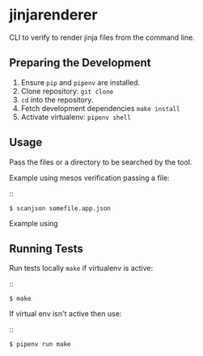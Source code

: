 jinjarenderer
=============

CLI to verify to render jinja files from the command line.

Preparing the Development
-------------------------

1. Ensure ``pip`` and ``pipenv`` are installed.
2. Clone repository: ``git clone ``
3. ``cd`` into the repository.
4. Fetch development dependencies ``make install``
5. Activate virtualenv: ``pipenv shell``

Usage
-----

Pass the files or a directory to be searched by the tool.

Example using mesos verification passing a file:

::

    $ scanjson somefile.app.json
    
Example using 

Running Tests
-------------

Run tests locally ``make`` if virtualenv is active:

::

    $ make

If virtual env isn't active then use:

::

    $ pipenv run make
